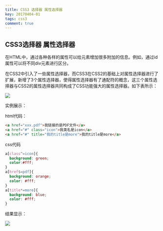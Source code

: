 ```yaml
---
title: CSS3 选择器 属性选择器
key: 20170404-01
tags: css3
comment: true
---
```


## CSS3选择器 属性选择器

在HTML中，通过各种各样的属性可以给元素增加很多附加的信息。例如，通过id属性可以将不同div元素进行区分。

   在CSS2中引入了一些属性选择器，而CSS3在CSS2的基础上对属性选择器进行了扩展，新增了3个属性选择器，使得属性选择器有了通配符的概念，这三个属性选择器与CSS2的属性选择器共同构成了CSS功能强大的属性选择器。如下表所示：

![][1]

 实例展示：

html代码：

```html
<a href="xxx.pdf">我链接的是PDF文件</a>
<a href="#" class="icon">我类名是icon</a>
<a href="#" title="我的title是more">我的title是more</a>
```
css代码  
```css
a[class^=icon]{
  background: green;
  color:#fff;
}
a[href$=pdf]{
  background: orange;
  color: #fff;
}
a[title*=more]{
  background: blue;
  color: #fff;
}
```

 结果显示：

![][2]


  [1]: http://img.mukewang.com/56653eba0001b07004610215.jpg
  [2]: http://img.mukewang.com/53202e050001c07e03820068.jpg